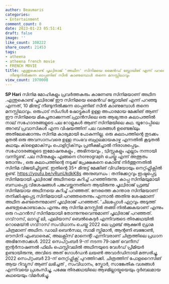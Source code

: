 ```yaml
---
author: Beaumaris
categories:
- Entertainment
comment_count: 0
date: 2023-01-23 05:51:41
draft: false
image: ''
like_count: 108222
share_count: 21453
tags:
- atheena
- atheena french movie
- FRENCH MOVIE
title: എന്തുകൊണ്ട് പൃഥ്വിരാജ് 'അഥീന' സിനിമയെ മൈൻഡ് ബ്ലോയിങ് എന്ന് പറഞ്ഞെന്ന് 10 മിനുട്ട്
  നീണ്ടുനിൽക്കുന്ന ഓപ്പണിങ് സീൻ കാണുമ്പോൾ തന്നെ മനസ്സിലാവും
view_count: 1970008
---
```


**SP Hari** സിനിമ മോഹികളും പ്രവർത്തകരും കാണേണ്ട സിനിമയാണ് അഥീന .എന്തുകൊണ്ട് പൃഥ്വിരാജ് ഈ സിനിമയെ മൈൻഡ് ബ്ലോയിങ് എന്ന് പറഞ്ഞു എന്നത്, 10 മിനുട്ട് നീണ്ടുനിൽക്കുന്ന ഓപ്പണിങ് സീൻ കാണുമ്പോൾ തന്നെ മനസ്സിലാവും. ഒരുപാട് സിംഗിൾ ഷോട്ടുകൾ ഉള്ള അപാരമായ മേക്കിങ് ആണ് ഈ സിനിമയെ മികച്ചതാക്കുന്നത്.ഫ്രാൻസിലെ ഒരു ആഭ്യന്തര കലാപത്തിൽ നാല് സഹോദരങ്ങളുടെ പല റോളുകൾ ആണ് സിനിമയിലെ കഥ. യൂറോപ്പിലെ അറബ് പ്രവാസികൾ എന്ന വിഷയത്തിന് പല വശങ്ങൾ ഉണ്ടെങ്കിലും അതിലേക്കൊന്നും സിനിമ കാര്യമായി പോകുന്നില്ല. ഒരു കലാപത്തിന്റെ തുടക്കം മുതൽ ഒരു അവസാനംവരെ ഉള്ള സംഭവ ബഹുലമായകാഴ്ച എന്നതിൽ കൂടുതൽ കഥയും ക്‌ളൈമാക്‌സും പൊളിറ്റിക്‌സും പ്രതീക്ഷിച്ചാൽ നിരാശപ്പെടും. സഹോദരങ്ങളുടെ ഇമോഷനുകളും , അഭിനയവും , ട്വിസ്റ്റുകളും എല്ലാം നന്നായി വന്നിട്ടുണ്ട്. പല സീനുകളും എങ്ങനെ choreograph ചെയ്തു എന്ന് അത്ഭുതം തോന്നും , ഒരു കലാപത്തിന്റെ നടുക്ക് പ്രേക്ഷകനെ കൊണ്ട് നിർത്തുന്നതിൽ സിനിമ വിജയിച്ചിട്ടുണ്ട്. ഇതിന്റെ 35+ മിനുട്ട് മേക്കിങ് വിഡിയോയും നെറ്റ്ഫ്ലിക്സിൽ ഉണ്ട്. https://youtu.be/vRunUkdkK8s അനുബന്ധം : തനിക്കേറ്റവും ഇഷ്ടപ്പെട്ട സിനിമയായി പൃഥ്വിരാജ് അഥീനയെ കുറിച്ച് പറഞ്ഞിരുന്നു. കാപ്പ സിനിമയുമായി ബന്ധപ്പെട്ട വിശേഷങ്ങൾ പങ്കുവയ്ക്കുന്നതിനെ ആയിരുന്നു പൃഥ്വിരാജ് ഫ്രഞ്ച് സിനിമയായ അഥീനയെ കുറിച്ച് പറഞ്ഞത്. നേരത്തെ കാന്താര സിനിമയാണ് തനിക്കിഷ്ടപ്പെട്ട സിനിമയായി പറഞ്ഞതെന്നും എന്നാൽ അതിനു ശേഷമാണ് അഥീന കണ്ടതെന്നുമാണ് പൃഥ്വിരാജ് പറഞ്ഞത്. 'ചിലപ്പോൾ ഏറ്റവും അടുത്ത് കണ്ടതുകൊണ്ടാകാം എന്നും ആ സിനിമ മനസ്സിൽ തങ്ങി നിൽക്കുകയാണ് എന്നും ഒരു റഫറൻസ് സിനിമയായി തോന്നുന്നുവെന്നുമാണ് പൃഥ്വിരാജ് പറഞ്ഞത്. ഗവ്‌റാസ്, ലാഡ്ജ് ലി, ഏലിയാസ് ബെൽകെദ്ദർ എന്നിവരുടെ തിരക്കഥയിൽ റൊമെയ്ൻ ഗവ്‌റാസ് സംവിധാനം ചെയ്ത 2022 ലെ ഫ്രഞ്ച് ആക്ഷൻ ഡ്രാമ ചിത്രമാണ് അഥീന. ഡാലി ബെൻസല, സാമി സ്ലിമാൻ, ആന്റണി ബജോൺ, ഔസിനി എംബാരെക്, അലക്സിസ് മാനെന്റി എന്നിവരാണ് ചിത്രത്തിലെ പ്രധാന അഭിനേതാക്കൾ. 2022 സെപ്റ്റംബർ 9-ന് നടന്ന 79-ാമത് വെനീസ് ഇന്റർനാഷണൽ ഫിലിം ഫെസ്റ്റിവലിൽ അഥീനയുടെ വേൾഡ് പ്രീമിയർ ഉണ്ടായിരുന്നു, അവിടെ അത് ഗോൾഡൻ ലയൺ അവാർഡിനായി മത്സരിച്ചു, 2022 സെപ്റ്റംബർ 23-ന് നെറ്റ്ഫ്ലിക്സ് പുറത്തിറക്കി. ചിത്രത്തിന് പോളറൈസിങ് ആയ റിവ്യൂസ് ആണ് ലഭിച്ചത് , സംവിധാനം, സ്കോർ, സാങ്കേതിക വശങ്ങൾ എന്നിവയെ പ്രശംസിച്ചു, പക്ഷേ തിരക്കഥയിലെ ആഴമില്ലായ്മയെയും ദുർബലമായ കഥയെയും വിമർശിച്ചു.